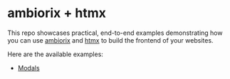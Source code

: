 # ambiorix + htmx

This repo showcases practical, end-to-end examples demonstrating how you can use [ambiorix](https://ambiorix.dev/) and [htmx](https://htmx.org/) to build the frontend of your websites.

Here are the available examples:
- [Modals](./modals/)

